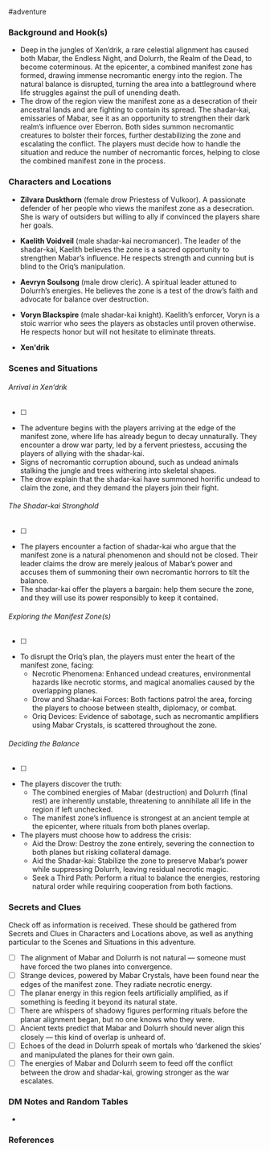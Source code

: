  #adventure 

### Background and Hook(s)

* Deep in the jungles of Xen’drik, a rare celestial alignment has caused both Mabar, the Endless Night, and Dolurrh, the Realm of the Dead, to become coterminous. At the epicenter, a combined manifest zone has formed, drawing immense necromantic energy into the region. The natural balance is disrupted, turning the area into a battleground where life struggles against the pull of unending death.
* The drow of the region view the manifest zone as a desecration of their ancestral lands and are fighting to contain its spread. The shadar-kai, emissaries of Mabar, see it as an opportunity to strengthen their dark realm’s influence over Eberron. Both sides summon necromantic creatures to bolster their forces, further destabilizing the zone and escalating the conflict. The players must decide how to handle the situation and reduce the number of necromantic forces, helping to close the combined manifest zone in the process.

### Characters and Locations

* **Zilvara Duskthorn** (female drow Priestess of Vulkoor). A passionate defender of her people who views the manifest zone as a desecration. She is wary of outsiders but willing to ally if convinced the players share her goals.
* **Kaelith Voidveil** (male shadar-kai necromancer). The leader of the shadar-kai, Kaelith believes the zone is a sacred opportunity to strengthen Mabar’s influence. He respects strength and cunning but is blind to the Oriq’s manipulation.
* **Aevryn Soulsong** (male drow cleric). A spiritual leader attuned to Dolurrh’s energies. He believes the zone is a test of the drow’s faith and advocate for balance over destruction.
* **Voryn Blackspire** (male shadar-kai knight). Kaelith’s enforcer, Voryn is a stoic warrior who sees the players as obstacles until proven otherwise. He respects honor but will not hesitate to eliminate threats.

* **Xen'drik**

### Scenes and Situations

###### Arrival in Xen’drik
 - [ ] 
- The adventure begins with the players arriving at the edge of the manifest zone, where life has already begun to decay unnaturally. They encounter a drow war party, led by a fervent priestess, accusing the players of allying with the shadar-kai.
- Signs of necromantic corruption abound, such as undead animals stalking the jungle and trees withering into skeletal shapes.
- The drow explain that the shadar-kai have summoned horrific undead to claim the zone, and they demand the players join their fight.

###### The Shadar-kai Stronghold
 - [ ] 
- The players encounter a faction of shadar-kai who argue that the manifest zone is a natural phenomenon and should not be closed. Their leader claims the drow are merely jealous of Mabar’s power and accuses them of summoning their own necromantic horrors to tilt the balance.
- The shadar-kai offer the players a bargain: help them secure the zone, and they will use its power responsibly to keep it contained.

###### Exploring the Manifest Zone(s)
 - [ ] 
- To disrupt the Oriq’s plan, the players must enter the heart of the manifest zone, facing:
	- Necrotic Phenomena: Enhanced undead creatures, environmental hazards like necrotic storms, and magical anomalies caused by the overlapping planes.
	- Drow and Shadar-kai Forces: Both factions patrol the area, forcing the players to choose between stealth, diplomacy, or combat.
	- Oriq Devices: Evidence of sabotage, such as necromantic amplifiers using Mabar Crystals, is scattered throughout the zone.

###### Deciding the Balance
 - [ ] 
- The players discover the truth:
	- The combined energies of Mabar (destruction) and Dolurrh (final rest) are inherently unstable, threatening to annihilate all life in the region if left unchecked.
	- The manifest zone’s influence is strongest at an ancient temple at the epicenter, where rituals from both planes overlap.
- The players must choose how to address the crisis:
	- Aid the Drow: Destroy the zone entirely, severing the connection to both planes but risking collateral damage.
	- Aid the Shadar-kai: Stabilize the zone to preserve Mabar’s power while suppressing Dolurrh, leaving residual necrotic magic.
	- Seek a Third Path: Perform a ritual to balance the energies, restoring natural order while requiring cooperation from both factions.

### Secrets and Clues
Check off as information is received. These should be gathered from Secrets and Clues in Characters and Locations above, as well as anything particular to the Scenes and Situations in this adventure.

 - [ ]  The alignment of Mabar and Dolurrh is not natural — someone must have forced the two planes into convergence.
 - [ ]  Strange devices, powered by Mabar Crystals, have been found near the edges of the manifest zone. They radiate necrotic energy.
 - [ ]  The planar energy in this region feels artificially amplified, as if something is feeding it beyond its natural state.
 - [ ]  There are whispers of shadowy figures performing rituals before the planar alignment began, but no one knows who they were.
 - [ ]  Ancient texts predict that Mabar and Dolurrh should never align this closely — this kind of overlap is unheard of.
 - [ ]  Echoes of the dead in Dolurrh speak of mortals who ‘darkened the skies’ and manipulated the planes for their own gain.
 - [ ]  The energies of Mabar and Dolurrh seem to feed off the conflict between the drow and shadar-kai, growing stronger as the war escalates.

### DM Notes and Random Tables

- 

### References

